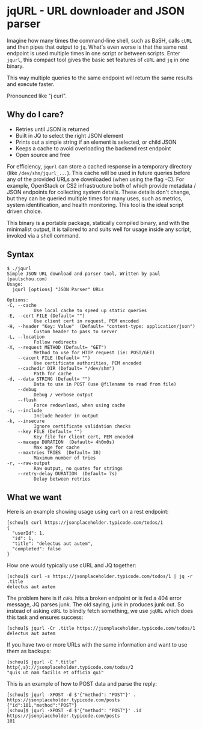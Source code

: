 # jqURL - URL downloader and JSON parser

Imagine how many times the command-line shell, such as BaSH, calls `cURL` and
then pipes that output to `jq`.  What's even worse is that the same rest
endpoint is used multiple times in one script or between scripts.  Enter
`jqurl`, this compact tool gives the basic set features of `cURL` and `jq` in
one binary.

This way multiple queries to the same endpoint will return the same results and
execute faster.

Pronounced like "j curl".

## Why do I care?

- Retries until JSON is returned
- Built in JQ to select the right JSON element
- Prints out a simple string if an element is selected, or child JSON
- Keeps a cache to avoid overloading the backend rest endpoint
- Open source and free

For efficiency, `jqurl` can store a cached response in a temporary directory (like `/dev/shm/jqurl_...`).
This cache will be used in future queries before any of the provided URLs are downloaded (when using the flag -C).
For example, OpenStack or CS2 infrastructure both of which provide metadata / JSON
endpoints for collecting system details.  These details don't change, but they
can be queried multiple times for many uses, such as metrics, system
identification, and health monitoring.  This tool is the ideal script driven choice.

This binary is a portable package,
statically compiled binary, and with the minimalist output, it is tailored to and suits well for usage
inside any script, invoked via a shell command.


## Syntax

```
$ ./jqurl
Simple JSON URL download and parser tool, Written by paul (paulschou.com)
Usage:
  jqurl [options] "JSON Parser" URLs

Options:
-C, --cache
          Use local cache to speed up static queries
-E, --cert FILE (Default= "")
          Use client cert in request, PEM encoded
-H, --header "Key: Value"  (Default= "content-type: application/json")
          Custom header to pass to server
-L, --location
          Follow redirects
-X, --request METHOD (Default= "GET")
          Method to use for HTTP request (ie: POST/GET)
    --cacert FILE (Default= "")
          Use certificate authorities, PEM encoded
    --cachedir DIR (Default= "/dev/shm")
          Path for cache
-d, --data STRING (Default= "")
          Data to use in POST (use @filename to read from file)
    --debug
          Debug / verbose output
    --flush
          Force redownload, when using cache
-i, --include
          Include header in output
-k, --insecure
          Ignore certificate validation checks
    --key FILE (Default= "")
          Key file for client cert, PEM encoded
    --maxage DURATION  (Default= 4h0m0s)
          Max age for cache
    --maxtries TRIES  (Default= 30)
          Maximum number of tries
-r, --raw-output
          Raw output, no quotes for strings
    --retry-delay DURATION  (Default= 7s)
          Delay between retries
```

## What we want

Here is an example showing usage using `curl` on a rest endpoint:
```
[schou]$ curl https://jsonplaceholder.typicode.com/todos/1
{
  "userId": 1,
  "id": 1,
  "title": "delectus aut autem",
  "completed": false
}
```

How one would typically use cURL and JQ together:
```
[schou]$ curl -s https://jsonplaceholder.typicode.com/todos/1 | jq -r .title
delectus aut autem
```

The problem here is if `cURL` hits a broken endpoint or is fed a 404 error
message, JQ parses junk.  The old saying, junk in produces junk out.  So
instead of asking `cURL` to blindly fetch something, we use `jqURL` which does
this task and ensures success:

```
[schou]$ jqurl -Cr .title https://jsonplaceholder.typicode.com/todos/1
delectus aut autem
```

If you have two or more URLs with the same information and want to use them
as backups:
```
[schou]$ jqurl -C ".title" http{,s}://jsonplaceholder.typicode.com/todos/2
"quis ut nam facilis et officia qui"
```

This is an example of how to POST data and parse the reply:
```
[schou]$ jqurl -XPOST -d $'{"method": "POST"}' . https://jsonplaceholder.typicode.com/posts
{"id":101,"method":"POST"}
[schou]$ jqurl -XPOST -d $'{"method": "POST"}' .id https://jsonplaceholder.typicode.com/posts
101
```

